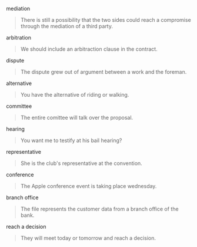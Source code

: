 mediation

> There is still a possibility that the two sides could reach a compromise through the mediation of a third party.

arbitration

> We should include an arbitraction clause in the contract.

dispute

> The dispute grew out of argument between a work and the foreman.

alternative

> You have the alternative of riding or walking.

committee

> The entire comittee will talk over the proposal.

hearing

> You want me to testify at his bail hearing?

representative

> She is the club's representative at the convention.

conference

> The Apple conference event is taking place wednesday.

branch office

> The file represents the customer data from a branch office of the bank.

reach a decision

> They will meet today or tomorrow and reach a decision.